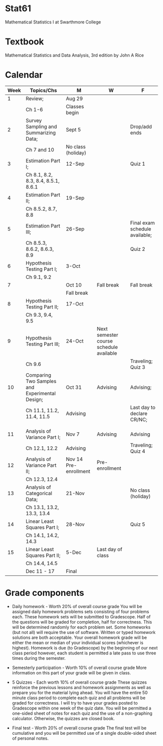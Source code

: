 # Stat61
Mathematical Statistics I at Swarthmore College

# Textbook 
Mathematical Statistics and Data Analysis, 3rd edition 
by John A Rice 


# Calendar 
| Week | Topics/Chs                                     | M                      | W                                       | F                     |
| ---- | ---------------------------------------------- | ---------------------- | --------------------------------------- | --------------------- |
| 1    | Review;                                        | Aug 29                 |                                         |                       |
|      | Ch 1-6                                         | Classes begin          |                                         |                       |
| 2    | Survey Sampling and Summarizing Data;          | Sept 5                 |                                         | Drop/add ends         |
|      | Ch 7 and 10                                    | No class (holiday)     |                                         |                       |
| 3    | Estimation Part I;                             | 12-Sep                 |                                         | Quiz 1                |
|      | Ch 8.1, 8.2, 8.3, 8.4, 8.5.1, 8.6.1            |                        |                                         |                       |
| 4    | Estimation Part II;                            | 19-Sep                 |                                         |                       |
|      | Ch 8.5.2, 8.7, 8.8                             |                        |                                         |                       |
| 5    | Estimation Part III;                           | 26-Sep                 |                                         | Final exam schedule available; |
|      | Ch 8.5.3, 8.6.2, 8.6.3, 8.9                    |                        |                                         | Quiz 2                |
| 6    | Hypothesis Testing Part I;                     | 3-Oct                  |                                         |                       |
|      | Ch 9.1, 9.2                                    |                        |                                         |                       |
| 7    |                                                | Oct 10                 | Fall break                              | Fall break            |
|      |                                                | Fall break             |                                         |                       |
| 8    | Hypothesis Testing Part II;                    | 17-Oct                 |                                         |                       |
|      | Ch 9.3, 9.4, 9.5                               |                        |                                         |                       |
| 9    | Hypothesis Testing Part III;                   | 24-Oct                 | Next semester course schedule available |                       |
|      | Ch 9.6                                         |                        |                                         | Traveling; Quiz 3     |
| 10   | Comparing Two Samples and Experimental Design; | Oct 31                 | Advising                                | Advising;             |
|      | Ch 11.1, 11.2, 11.4, 11.5                      | Advising               |                                         | Last day to declare CR/NC; |
|      |                                                |                        |                                         |                       |
|      |                                                |                        |                                         |                       |
| 11   | Analysis of Variance Part I;                   | Nov 7                  | Advising                                | Advising              |
|      | Ch 12.1, 12.2                                  | Advising               |                                         | Traveling; Quiz 4     |
| 12   | Analysis of Variance Part II;                  | Nov 14  Pre-enrollment | Pre-enrollment                          |                       |
|      | Ch 12.3, 12.4                                  |                        |                                         |                       |
| 13   | Analysis of Categorical Data;                  | 21-Nov                 |                                         | No class (holiday)    |
|      | Ch 13.1, 13.2, 13.3, 13.4                      |                        |                                         |                       |
| 14   | Linear Least Squares Part I;                   | 28-Nov                 |                                         | Quiz 5                |
|      | Ch 14.1, 14.2, 14.3                            |                        |                                         |                       |
| 15   | Linear Least Squares Part II;                  | 5-Dec                  | Last day of class                       |                       |
|      | Ch 14.4, 14.5                                  |                        |                                         |                       |
|      | Dec 11 - 17                                    | Final                  |


# Grade components 

* Daily homework - Worth 20% of overall course grade 
You will be assigned daily homework problems sets consisting of four problems each. These homework sets will be submitted to Gradescope. Half of the questions will be graded for completion, half for correctness. This will be determined randomly for each problem set. Some homeworks (but not all) will require the use of software. Written or typed homework solutions are both acceptable. Your overall homework grade will be either the mean or median of your individual scores (whichever is highest). Homework is due (to Gradescope) by the beginning of our next class period however, each student is permitted a late pass to use three times during the semester. 

* Semesterly participation - Worth 10% of overall course grade 
More information on this part of your grade will be given in class.  

* 5 Quizzes - Each worth 10% of overall course grade 
These quizzes reinforce the previous lessons and homework assignments as well as prepare you for the material lying ahead. You will have the entire 50 minute class period to complete each quiz and all problems will be graded for correctness. I will try to have your grades posted to Gradescope within one week of the quiz date. You will be permitted a one-sided sheet of notes for each quiz and the use of a non-graphing calculator. Otherwise, the quizzes are closed book. 

* Final test - Worth 20% of overall course grade
The final test will be cumulative and you will be permitted use of a single double-sided sheet of personal notes. 
